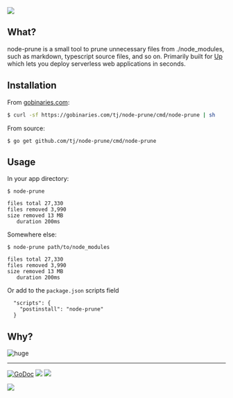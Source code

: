 <img src="http://tjholowaychuk.com:6000/svg/title/NODE/PRUNE">

## What?

node-prune is a small tool to prune unnecessary files from ./node_modules, such as markdown, typescript source files, and so on. Primarily built for [Up](https://github.com/apex/up) which lets you deploy serverless web applications in seconds.

## Installation

From [gobinaries.com](https://gobinaries.com):

```sh
$ curl -sf https://gobinaries.com/tj/node-prune/cmd/node-prune | sh
```

From source:

```
$ go get github.com/tj/node-prune/cmd/node-prune
```

## Usage

In your app directory:

```
$ node-prune

files total 27,330
files removed 3,990
size removed 13 MB
   duration 200ms
```

Somewhere else:

```
$ node-prune path/to/node_modules

files total 27,330
files removed 3,990
size removed 13 MB
   duration 200ms
```

Or add to the ``package.json`` scripts field

```
  "scripts": {
    "postinstall": "node-prune"
  }
```

## Why?

![huge](https://pbs.twimg.com/media/DEIV_1XWsAAlY29.jpg)

---

[![GoDoc](https://godoc.org/github.com/tj/node-prune?status.svg)](https://godoc.org/github.com/tj/node-prune)
![](https://img.shields.io/badge/license-MIT-blue.svg)
![](https://img.shields.io/badge/status-stable-green.svg)

<a href="https://apex.sh"><img src="http://tjholowaychuk.com:6000/svg/sponsor"></a>
